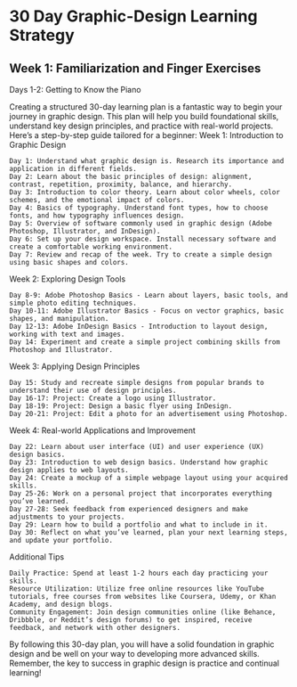 # 30 Day Graphic-Design Learning Strategy

<H2>Week 1: Familiarization and Finger Exercises</H2>

Days 1-2: Getting to Know the Piano





Creating a structured 30-day learning plan is a fantastic way to begin your journey in graphic design. This plan will help you build foundational skills, understand key design principles, and practice with real-world projects. Here’s a step-by-step guide tailored for a beginner:
Week 1: Introduction to Graphic Design

    Day 1: Understand what graphic design is. Research its importance and application in different fields.
    Day 2: Learn about the basic principles of design: alignment, contrast, repetition, proximity, balance, and hierarchy.
    Day 3: Introduction to color theory. Learn about color wheels, color schemes, and the emotional impact of colors.
    Day 4: Basics of typography. Understand font types, how to choose fonts, and how typography influences design.
    Day 5: Overview of software commonly used in graphic design (Adobe Photoshop, Illustrator, and InDesign).
    Day 6: Set up your design workspace. Install necessary software and create a comfortable working environment.
    Day 7: Review and recap of the week. Try to create a simple design using basic shapes and colors.

Week 2: Exploring Design Tools

    Day 8-9: Adobe Photoshop Basics - Learn about layers, basic tools, and simple photo editing techniques.
    Day 10-11: Adobe Illustrator Basics - Focus on vector graphics, basic shapes, and manipulation.
    Day 12-13: Adobe InDesign Basics - Introduction to layout design, working with text and images.
    Day 14: Experiment and create a simple project combining skills from Photoshop and Illustrator.

Week 3: Applying Design Principles

    Day 15: Study and recreate simple designs from popular brands to understand their use of design principles.
    Day 16-17: Project: Create a logo using Illustrator.
    Day 18-19: Project: Design a basic flyer using InDesign.
    Day 20-21: Project: Edit a photo for an advertisement using Photoshop.

Week 4: Real-world Applications and Improvement

    Day 22: Learn about user interface (UI) and user experience (UX) design basics.
    Day 23: Introduction to web design basics. Understand how graphic design applies to web layouts.
    Day 24: Create a mockup of a simple webpage layout using your acquired skills.
    Day 25-26: Work on a personal project that incorporates everything you’ve learned.
    Day 27-28: Seek feedback from experienced designers and make adjustments to your projects.
    Day 29: Learn how to build a portfolio and what to include in it.
    Day 30: Reflect on what you’ve learned, plan your next learning steps, and update your portfolio.

Additional Tips

    Daily Practice: Spend at least 1-2 hours each day practicing your skills.
    Resource Utilization: Utilize free online resources like YouTube tutorials, free courses from websites like Coursera, Udemy, or Khan Academy, and design blogs.
    Community Engagement: Join design communities online (like Behance, Dribbble, or Reddit’s design forums) to get inspired, receive feedback, and network with other designers.

By following this 30-day plan, you will have a solid foundation in graphic design and be well on your way to developing more advanced skills. Remember, the key to success in graphic design is practice and continual learning!
